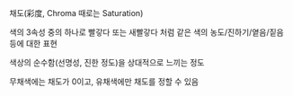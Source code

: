 채도(彩度, Chroma 때로는 Saturation)

색의 3속성 중의 하나로 빨갛다 또는 새빨갛다 처럼 같은 색의 농도/진하기/옅음/짙음 등에 대한 표현

색상의 순수함(선명성, 진한 정도)을 상대적으로 느끼는 정도

무채색에는 채도가 0이고, 유채색에만 채도를 정할 수 있음
